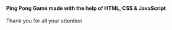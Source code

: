 <h4> Ping Pong Game made with the help of HTML, CSS & JavaScript</h4>
<p> Thank you for all  your attention</p>
